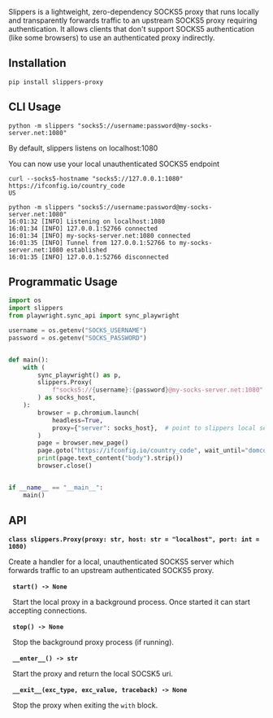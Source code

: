 Slippers is a lightweight, zero-dependency SOCKS5 proxy that runs locally and transparently forwards traffic to an upstream SOCKS5 proxy requiring authentication.
It allows clients that don't support SOCKS5 authentication (like some browsers) to use an authenticated proxy indirectly.

## Installation

```
pip install slippers-proxy
```

## CLI Usage

```
python -m slippers "socks5://username:password@my-socks-server.net:1080"
```

By default, slippers listens on localhost:1080

You can now use your local unauthenticated SOCKS5 endpoint

```
curl --socks5-hostname "socks5://127.0.0.1:1080" https://ifconfig.io/country_code
US
```

```
python -m slippers "socks5://username:password@my-socks-server.net:1080"
16:01:32 [INFO] Listening on localhost:1080
16:01:34 [INFO] 127.0.0.1:52766 connected
16:01:34 [INFO] my-socks-server.net:1080 connected
16:01:35 [INFO] Tunnel from 127.0.0.1:52766 to my-socks-server.net:1080 established
16:01:35 [INFO] 127.0.0.1:52766 disconnected
```


## Programmatic Usage


```python
import os
import slippers
from playwright.sync_api import sync_playwright

username = os.getenv("SOCKS_USERNAME")
password = os.getenv("SOCKS_PASSWORD")


def main():
    with (
        sync_playwright() as p,
        slippers.Proxy(
            f"socks5://{username}:{password}@my-socks-server.net:1080"
        ) as socks_host,
    ):
        browser = p.chromium.launch(
            headless=True,
            proxy={"server": socks_host},  # point to slippers local server
        )
        page = browser.new_page()
        page.goto("https://ifconfig.io/country_code", wait_until="domcontentloaded")
        print(page.text_content("body").strip())
        browser.close()


if __name__ == "__main__":
    main()
```

## API

**`class slippers.Proxy(proxy: str, host: str = "localhost", port: int = 1080)`**

Create a handler for a local, unauthenticated SOCKS5 server which forwards traffic to an upstream authenticated SOCKS5 proxy.

&nbsp;&nbsp;**`start() -> None`**

&nbsp;&nbsp;Start the local proxy in a background process. Once started it can start accepting connections.

&nbsp;&nbsp;**`stop() -> None`**

&nbsp;&nbsp;Stop the background proxy process (if running).

&nbsp;&nbsp;**`__enter__() -> str`**

&nbsp;&nbsp;Start the proxy and return the local SOCSK5 uri.

&nbsp;&nbsp;**`__exit__(exc_type, exc_value, traceback) -> None`**

&nbsp;&nbsp;Stop the proxy when exiting the `with` block.
